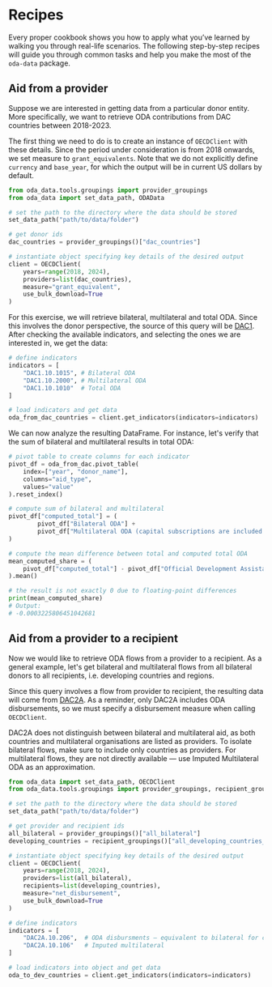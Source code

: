 # Recipes

Every proper cookbook shows you how to apply what you’ve learned by walking you through real-life scenarios. The
following step-by-step recipes will guide you through common tasks and help you make the most of the `oda-data` package.

## Aid from a provider

Suppose we are interested in getting data from a particular donor entity. More specifically, we want to retrieve ODA
contributions from DAC countries between 2018-2023.

The first thing we need to do is to create an instance of `OECDClient` with these details. Since the period under
consideration is from 2018 onwards, we set measure to `grant_equivalents`. Note that we do not explicitly define
`currency` and `base_year`, for which the output will be in current US dollars by default.

```python
from oda_data.tools.groupings import provider_groupings
from oda_data import set_data_path, ODAData

# set the path to the directory where the data should be stored
set_data_path("path/to/data/folder")

# get donor ids
dac_countries = provider_groupings()["dac_countries"]

# instantiate object specifying key details of the desired output
client = OECDClient(
    years=range(2018, 2024),
    providers=list(dac_countries),
    measure="grant_equivalent",
    use_bulk_download=True
)
```

For this exercise, we will retrieve bilateral, multilateral and total ODA. Since this involves the donor perspective,
the source of this query will be [DAC1](../oda-data/dac1). After checking the available indicators, and selecting the
ones we are interested in, we get the data:

```python
# define indicators
indicators = [
    "DAC1.10.1015", # Bilateral ODA
    "DAC1.10.2000", # Multilateral ODA
    "DAC1.10.1010"  # Total ODA
]

# load indicators and get data
oda_from_dac_countries = client.get_indicators(indicators=indicators)
```

We can now analyze the resulting DataFrame. For instance, let's verify that the sum of bilateral and multilateral
results in total ODA:

```python
# pivot table to create columns for each indicator
pivot_df = oda_from_dac.pivot_table(
    index=["year", "donor_name"],
    columns="aid_type",
    values="value"
).reset_index()

# compute sum of bilateral and multilateral
pivot_df["computed_total"] = (
        pivot_df["Bilateral ODA"] + 
        pivot_df["Multilateral ODA (capital subscriptions are included with grants)"]
)

# compute the mean difference between total and computed total ODA
mean_computed_share = (
    pivot_df["computed_total"] - pivot_df["Official Development Assistance (ODA)"]
).mean()

# the result is not exactly 0 due to floating-point differences
print(mean_computed_share)
# Output: 
# -0.0003225806451042681
```

## Aid from a provider to a recipient

Now we would like to retrieve ODA flows from a provider to a recipient. As a general example, let's get bilateral and
multilateral flows from all bilateral donors to all recipients, i.e. developing countries and regions.

Since this query involves a flow from provider to recipient, the resulting data will come
from [DAC2A](../oda-data/dac2a). As a reminder, only DAC2A includes ODA disbursements, so we must specify a disbursement
measure when calling `OECDClient`.

<div class="warning">
    DAC2A does not distinguish between bilateral and multilateral aid, as both countries and multilateral organisations 
    are listed as providers. To isolate bilateral flows, make sure to include only countries as providers. For 
    multilateral flows, they are not directly available — use Imputed Multilateral ODA as an approximation.
</div>

```python
from oda_data import set_data_path, OECDClient
from oda_data.tools.groupings import provider_groupings, recipient_groupings

# set the path to the directory where the data should be stored
set_data_path("path/to/data/folder")

# get provider and recipient ids
all_bilateral = provider_groupings()["all_bilateral"]
developing_countries = recipient_groupings()["all_developing_countries_regions"]

# instantiate object specifying key details of the desired output
client = OECDClient(
    years=range(2018, 2024),
    providers=list(all_bilateral),
    recipients=list(developing_countries),
    measure="net_disbursement",
    use_bulk_download=True
)

# define indicators
indicators = [
    "DAC2A.10.206",  # ODA disbursments — equivalent to bilateral for country providers
    "DAC2A.10.106"   # Imputed multilateral
]

# load indicators into object and get data
oda_to_dev_countries = client.get_indicators(indicators=indicators)
```
